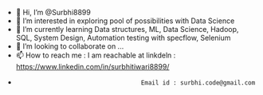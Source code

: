 - 👋 Hi, I’m @Surbhi8899
- 👀 I’m interested in exploring pool of possibilities with Data Science 
- 🌱 I’m currently learning  Data structures, ML, Data Science, Hadoop, SQL, System Design, Automation testing with specflow, Selenium
- 💞️ I’m looking to collaborate on ...
- 📫 How to reach me : I am reachable at linkdeln : https://www.linkedin.com/in/surbhitiwari8899/   
-                                        Email id : surbhi.code@gmail.com

<!---
Surbhi8899/Surbhi8899 is a ✨ special ✨ repository because its `README.md` (this file) appears on your GitHub profile.
You can click the Preview link to take a look at your changes.
--->

